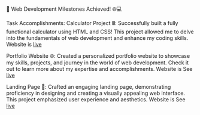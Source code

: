 🚀 Web Development Milestones Achieved! 🌐💻

Task Accomplishments:
Calculator Project 🖩:
Successfully built a fully functional calculator using HTML and CSS! This project allowed me to delve into the fundamentals of web development and enhance my coding skills.
Website is [live](https://codsoft-simple-calculator.vercel.app/)

Portfolio Website 🌐:
Created a personalized portfolio website to showcase my skills, projects, and journey in the world of web development. Check it out to learn more about my expertise and accomplishments.
Website is See [live](https://codsoft-simple-portfolio-website.vercel.app/)

Landing Page 🚀:
Crafted an engaging landing page, demonstrating proficiency in designing and creating a visually appealing web interface. This project emphasized user experience and aesthetics.
Website is See [live](https://codsoft-simple-landing-page.vercel.app/)

